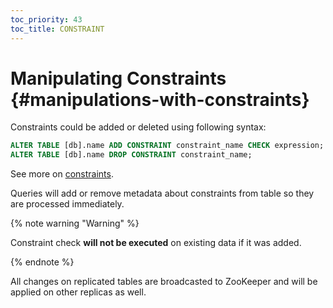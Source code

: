 ```yaml
---
toc_priority: 43
toc_title: CONSTRAINT
---
```


# Manipulating Constraints {#manipulations-with-constraints}

Constraints could be added or deleted using following syntax:

``` sql
ALTER TABLE [db].name ADD CONSTRAINT constraint_name CHECK expression;
ALTER TABLE [db].name DROP CONSTRAINT constraint_name;
```

See more on [constraints](../../../sql-reference/statements/create/table.md#constraints).

Queries will add or remove metadata about constraints from table so they are processed immediately.

{% note warning "Warning" %}

Constraint check **will not be executed** on existing data if it was added.

{% endnote %}

All changes on replicated tables are broadcasted to ZooKeeper and will be applied on other replicas as well.
